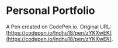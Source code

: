 # Personal Portfolio

A Pen created on CodePen.io. Original URL: [https://codepen.io/Indhu18/pen/zYKXwEK](https://codepen.io/Indhu18/pen/zYKXwEK).


